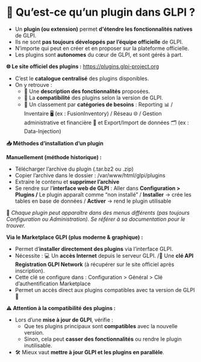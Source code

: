 # **🧩 Qu’est-ce qu’un plugin dans GLPI ?**

- Un **plugin (ou extension)** permet **d'étendre les fonctionnalités natives** de GLPI.
- Ils ne sont **pas toujours développés par l’équipe officielle** de GLPI.
- N’importe qui peut en créer et en proposer sur la plateforme officielle.
- Les plugins sont **autonomes** du cœur de GLPI, et sont gérés à part.



**🌐 Le site officiel des plugins :** <https://plugins.glpi-project.org>

- C’est le **catalogue centralisé** des plugins disponibles.
- On y retrouve :
  - 🔎 Une **description des fonctionnalités** proposées.
  - 🔄 La **compatibilité** des plugins selon la version de GLPI.
  - 🧠 Un classement par **catégories de besoins** : Reporting 📊 / Inventaire 🖥️ (ex : FusionInventory) / Réseau 🌐 / Gestion administrative et financière 💼 et Export/Import de données 🗂️ (ex : Data-Injection)



**📥 Méthodes d’installation d’un plugin**

**Manuellement (méthode historique) :**

- Télécharger l’archive du plugin (.tar.bz2 ou .zip)
- Copier l’archive dans le dossier : /var/www/html/glpi/plugins
- Extraire le contenu et **supprimer l’archive**
- Se rendre sur l’**interface web de GLPI** : Aller dans **Configuration > Plugins /** Le plugin apparaît comme “non installé” / **Installer** → crée les tables en base de données / **Activer** → rend le plugin utilisable

📌 *Chaque plugin peut apparaître dans des menus différents (pas toujours Configuration ou Administration). Se référer à sa documentation pour le trouver.*

**Via le Marketplace GLPI (plus moderne & graphique) :**

- Permet d’**installer directement des plugins** via l’interface GLPI.
- Nécessite : 💻 Un **accès Internet** depuis le serveur GLPI. /🔑 Une **clé API Registration GLPI Network** (à récupérer sur le site officiel après inscription).
- Cette clé se configure dans : Configuration > Général > Clé d’authentification Marketplace
- Permet un accès direct aux plugins compatibles avec ta version de GLPI 🎯



**⚠️ Attention à la compatibilité des plugins :**

- Lors d’une **mise à jour de GLPI**, vérifie :
  - Que tes plugins principaux sont **compatibles** avec la nouvelle version.
  - Sinon, cela peut **casser des fonctionnalités** ou rendre le plugin inutilisable.
- 🛠️ Mieux vaut **mettre à jour GLPI et les plugins en parallèle**.

